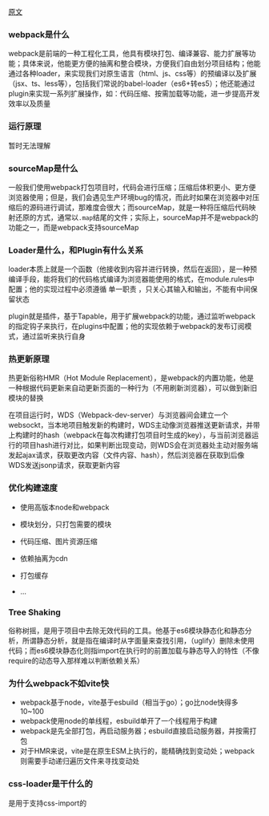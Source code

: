 [原文](https://juejin.cn/post/6943468761575849992#heading-2)

### webpack是什么

webpack是前端的一种工程化工具，他具有模块打包、编译兼容、能力扩展等功能；具体来说，他能更方便的抽离和整合模块，方便我们自由划分项目结构；他能通过各种loader，来实现我们对原生语言（html、js、css等）的预编译以及扩展（jsx、ts、less等），包括我们常说的babel-loader（es6+转es5）；他还能通过plugin来实现一系列扩展操作，如：代码压缩、按需加载等功能，进一步提高开发效率以及质量



### 运行原理

暂时无法理解



### sourceMap是什么

一般我们使用webpack打包项目时，代码会进行压缩；压缩后体积更小、更方便浏览器使用；但是，我们会遇见生产环境bug的情况，而此时如果在浏览器中对压缩后的源码进行调试，那难度会很大；而sourceMap，就是一种将压缩后代码映射还原的方式，通常以`.map`结尾的文件；实际上，sourceMap并不是webpack的功能之一，而是webpack支持sourceMap



### Loader是什么，和Plugin有什么关系

loader本质上就是一个函数（他接收到内容并进行转换，然后在返回），是一种预编译手段，能将我们的代码格式编译为浏览器能使用的格式，在module.rules中配置；他的实现过程中必须遵循 单一职责 ，只关心其输入和输出，不能有中间保留状态

plugin就是插件，基于Tapable，用于扩展webpack的功能，通过监听webpack的指定钩子来执行，在plugins中配置；他的实现依赖于webpack的发布订阅模式，通过监听来执行自身



### 热更新原理

热更新俗称HMR（Hot Module Replacement），是webpack的内置功能，他是一种根据代码更新来自动更新页面的一种行为（不用刷新浏览器），可以做到新旧模块的替换

在项目运行时，WDS（Webpack-dev-server）与浏览器间会建立一个websockt，当本地项目触发新的构建时，WDS主动像浏览器推送更新请求，并带上构建时的hash（webpack在每次构建打包项目时生成的key），与当前浏览器运行的项目hash进行对比，如果判断出现变动，则WDS会在浏览器处主动对服务端发起ajax请求，获取更改内容（文件内容、hash），然后浏览器在获取到后像WDS发送jsonp请求，获取更新内容



### 优化构建速度

- 使用高版本node和webpack

- 模块划分，只打包需要的模块

- 代码压缩、图片资源压缩

- 依赖抽离为cdn

- 打包缓存

- ...



### Tree Shaking

俗称树摇，是用于项目中去除无效代码的工具。他基于es6模块静态化和静态分析，所谓静态分析，就是指在编译时从字面量来查找引用，（uglify）删除未使用代码；而es6模块静态化则指import在执行时的前置加载与静态导入的特性（不像require的动态导入那样难以判断依赖关系）



### 为什么webpack不如vite快

- webpack基于node，vite基于esbuild（相当于go）；go比node快得多 10~100
- webpack使用node的单线程，esbuild单开了一个线程用于构建
- webpack是先全部打包，再启动服务器；esbuild直接启动服务器，并按需打包
- 对于HMR来说，vite是在原生ESM上执行的，能精确找到变动处；webpack则需要手动递归遍历文件来寻找变动处



### css-loader是干什么的

是用于支持css-import的
